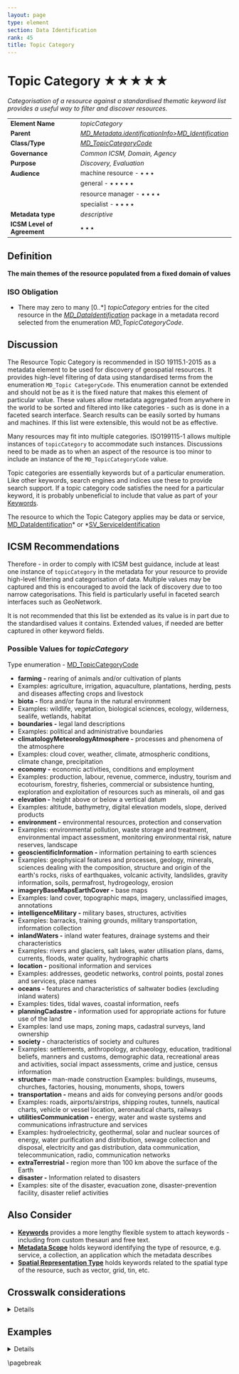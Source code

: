 ```yaml
---
layout: page
type: element
section: Data Identification
rank: 45
title: Topic Category
---
```

# Topic Category ★★★★★
*Categorisation of a resource against a standardised thematic keyword list provides a useful way to filter and discover resources.*

| | |
| --- | --- |
| **Element Name** | *topicCategory* |
| **Parent** | *[MD_Metadata.identificationInfo>MD_Identification](./class-MD_Identification)* |
| **Class/Type** | *[MD_TopicCategoryCode](http://wiki.esipfed.org/index.php/ISO_19115_and_19115-2_CodeList_Dictionaries#MD_TopicCategoryCode)* |
| **Governance** | *Common ICSM, Domain, Agency* |
| **Purpose** | *Discovery, Evaluation* |
| **Audience** | machine resource - ⭑ ⭑ ⭑ |
| | general - ⭑ ⭑ ⭑ ⭑ ⭑ |
| | resource manager - ⭑ ⭑ ⭑ ⭑ |
| | specialist - ⭑ ⭑ ⭑ ⭑ |
| **Metadata type** | *descriptive* |
| **ICSM Level of Agreement** | ⭑ ⭑ ⭑ |

## Definition
**The main themes of the resource populated from a fixed domain of values**

### ISO Obligation

- There may zero to many [0..\*] *topicCategory* entries for the cited resource in the *[MD_DataIdentification](./class-MD_DataIdentification)* package in a metadata record selected from the enumeration *MD_TopicCategoryCode*.

## Discussion

The Resource Topic Category is recommended in ISO 19115.1-2015 as a metadata element to be used for discovery of geospatial resources. It provides high-level filtering of data using standardised terms from the enumeration `MD_Topic CategoryCode`. This enumeration cannot be extended and should not be as it is the fixed nature that makes this element of particular value. These values allow metadata aggregated from anywhere in the world to be sorted and filtered into like categories - such as is done in a faceted search interface. Search results can be easily sorted by humans and machines. If this list were extensible, this would not be as effective.

Many resources may fit into multiple categories. ISO199115-1 allows multiple instances of `topicCategory` to accommodate such instances. Discussions need to be made as to when an aspect of the resource is too minor to include an instance of the `MD_TopicCategoryCode` value.

Topic categories are essentially keywords but of a particular enumeration. Like other keywords, search engines and indices use these to provide search support. If a topic category code satisfies the need for a particular keyword, it is probably unbeneficial to include that value as part of your [Keywords](./Keywords).

 The resource to which the Topic Category applies may be data or service, [MD_DataIdentification](./class-MD_DataIdentification)* or *[SV_ServiceIdentification](./ServiceIdentification)

## ICSM Recommendations

Therefore - in order to comply with ICSM best guidance, include at least one instance of `topicCategory` in the metadata for your resource to provide high-level filtering and categorisation of data. Multiple values may be captured and this is encouraged to avoid the lack of discovery due to too narrow categorisations. This field is particularly useful in faceted search interfaces such as GeoNetwork.

It is not recommended that this list be extended as its value is in part due to the standardised values it contains. Extended values, if needed are better captured in other keyword fields.

### Possible Values for *topicCategory*

Type enumeration - [MD_TopicCategoryCode](http://wiki.esipfed.org/index.php/ISO_19115_and_19115-2_CodeList_Dictionaries#MD_TopicCategoryCode) 

- **farming -** rearing of animals and/or cultivation of plants
 - Examples: agriculture, irrigation, aquaculture, plantations, herding, pests and diseases affecting crops and livestock
- **biota -** flora and/or fauna in the natural environment 
 - Examples: wildlife, vegetation, biological sciences, ecology, wilderness, sealife, wetlands, habitat
- **boundaries -** legal land descriptions 
 - Examples: political and administrative boundaries
- **climatologyMeteorologyAtmosphere -** processes and phenomena of the atmosphere 
 - Examples: cloud cover, weather, climate, atmospheric conditions, climate change, precipitation
- **economy -** economic activities, conditions and employment 
 - Examples: production, labour, revenue, commerce, industry, tourism and ecotourism, forestry, fisheries, commercial or subsistence hunting, exploration and exploitation of resources such as minerals, oil and gas
- **elevation -** height above or below a vertical datum
 - Examples: altitude, bathymetry, digital elevation models, slope, derived products
- **environment -** environmental resources, protection and conservation 
 - Examples: environmental pollution, waste storage and treatment, environmental impact assessment, monitoring environmental risk, nature reserves, landscape
- **geoscientificInformation -** information pertaining to earth sciences 
 - Examples: geophysical features and processes, geology, minerals, sciences dealing with the composition, structure and origin of the earth's rocks, risks of earthquakes, volcanic activity, landslides, gravity information, soils, permafrost, hydrogeology, erosion
- **imageryBaseMapsEarthCover -** base maps 
 - Examples: land cover, topographic maps, imagery, unclassified images, annotations
- **intelligenceMilitary -** military bases, structures, activities
 - Examples: barracks, training grounds, military transportation, information collection
- **inlandWaters -** inland water features, drainage systems and their characteristics 
 - Examples: rivers and glaciers, salt lakes, water utilisation plans, dams, currents, floods, water quality, hydrographic charts
- **location -** positional information and services 
 - Examples: addresses, geodetic networks, control points, postal zones and services, place names
- **oceans -** features and characteristics of saltwater bodies (excluding inland waters) 
 - Examples: tides, tidal waves, coastal information, reefs
- **planningCadastre -** information used for appropriate actions for future use of the land 
 - Examples: land use maps, zoning maps, cadastral surveys, land ownership
- **society -** characteristics of society and cultures 
 - Examples: settlements, anthropology, archaeology, education, traditional beliefs, manners and customs, demographic data, recreational areas and activities, social impact assessments, crime and justice, census information
- **structure -** man-made construction Examples: buildings, museums, churches, factories, housing, monuments, shops, towers
- **transportation -** means and aids for conveying persons and/or goods 
 - Examples: roads, airports/airstrips, shipping routes, tunnels, nautical charts, vehicle or vessel location, aeronautical charts, railways
- **utilitiesCommunication -** energy, water and waste systems and communications infrastructure and services
 - Examples: hydroelectricity, geothermal, solar and nuclear sources of energy, water purification and distribution, sewage collection and disposal, electricity and gas distribution, data communication, telecommunication, radio, communication networks
- **extraTerrestrial -** region more than 100 km above the surface of the Earth
- **disaster -**  Information related to disasters
 - Examples: site of the disaster, evacuation zone, disaster-prevention facility, disaster relief activities
  
 ## Also Consider

 - **[Keywords](./Keywords)** provides a more lengthy flexible system to attach keywords - including from custom thesauri and free text.
 - **[Metadata Scope](./MetadataScope)** holds keyword identifying the type of resource, e.g. service, a collection, an application which the metadata describes
 - **[Spatial Representation Type](./SpatialRepresentationType)** holds keywords related to the spatial type of the resource, such as vector, grid, tin, etc.

## Crosswalk considerations

<details>

### ISO19139

This element, along with spatialRepresentationType and spatialResolution, were moved from MD_DataIdentification to MD_Identification in order to allow their use for service identification. Two new values were added to this enumeration: *extraTerrestrial* and *disaster* from the ISO19139 version.

### Dublin core / CKAN / data.gov.au

Maps to *ISO 19115 topic*

### DCAT

Maps to *dcat:keyword*

### RIF-CS

Maps to *Subject*

</details>

## Examples

<details>

### XML

```
<mdb:MD_Metadata>
....
  <mdb:identificationInfo>
   <mri:MD_DataIdentification>
   ....
     <mri:topicCategory>
      <mri:MD_TopicCategoryCode>environment</mri:MD_TopicCategoryCode>
     </mri:topicCategory>
     <mri:topicCategory>
      <mri:MD_TopicCategoryCode>biota</mri:MD_TopicCategoryCode>
     </mri:topicCategory>
     <mri:topicCategory>
      <mri:MD_TopicCategoryCode>inlandWaters</mri:MD_TopicCategoryCode>
     </mri:topicCategory>
     ....
   </mri:MD_DataIdentification>
  </mdb:identificationInfo>
....
</mdb:MD_Metadata>
```

\pagebreak

### UML diagrams

Recommended elements highlighted in yellow

![topicCategory](../images/TopicCategoryUML.png)

</details>

\pagebreak

